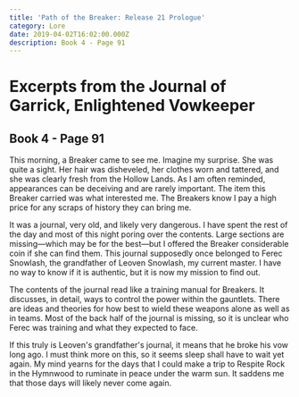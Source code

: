 ```yaml
---
title: 'Path of the Breaker: Release 21 Prologue'
category: Lore
date: 2019-04-02T16:02:00.000Z
description: Book 4 - Page 91
---
```

# Excerpts from the Journal of Garrick, Enlightened Vowkeeper

## Book 4 - Page 91

This morning, a Breaker came to see me. Imagine my surprise. She was quite a sight. Her hair was disheveled, her clothes worn and tattered, and she was clearly fresh from the Hollow Lands. As I am often reminded, appearances can be deceiving and are rarely important. The item this Breaker carried was what interested me. The Breakers know I pay a high price for any scraps of history they can bring me.

It was a journal, very old, and likely very dangerous. I have spent the rest of the day and most of this night poring over the contents. Large sections are missing—which may be for the best—but I offered the Breaker considerable coin if she can find them. This journal supposedly once belonged to Ferec Snowlash, the grandfather of Leoven Snowlash, my current master. I have no way to know if it is authentic, but it is now my mission to find out.

The contents of the journal read like a training manual for Breakers. It discusses, in detail, ways to control the power within the gauntlets. There are ideas and theories for how best to wield these weapons alone as well as in teams. Most of the back half of the journal is missing, so it is unclear who Ferec was training and what they expected to face.

If this truly is Leoven's grandfather's journal, it means that he broke his vow long ago. I must think more on this, so it seems sleep shall have to wait yet again. My mind yearns for the days that I could make a trip to Respite Rock in the Hymnwood to ruminate in peace under the warm sun. It saddens me that those days will likely never come again.
